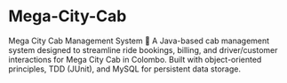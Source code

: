 # Mega-City-Cab
Mega City Cab Management System 🚖 A Java-based cab management system designed to streamline ride bookings, billing, and driver/customer interactions for Mega City Cab in Colombo. Built with object-oriented principles, TDD (JUnit), and MySQL for persistent data storage.
